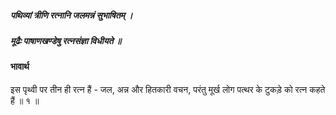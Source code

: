 ##### पथिव्यां त्रीणि रत्नानि जलमन्नं सुभाषितम् ।
##### मूढैः पाषाणखण्डेषु रत्नसंज्ञा विधीयते ॥

#### भावार्थ

इस पृथ्वी पर तीन ही रत्न हैं - जल, अन्न और हितकारी वचन, परंतु मूर्ख लोग पत्थर के टुकड़े को रत्न कहते हैं ॥ १ ॥